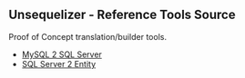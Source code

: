 ## Unsequelizer - Reference Tools Source

Proof of Concept translation/builder tools.  

+ [MySQL 2 SQL Server](https://github.com/not-any-fools-tools/unsequelizer/tree/master/tool-src/mysql2sqlserver)
+ [SQL Server 2 Entity](https://github.com/not-any-fools-tools/unsequelizer/tree/master/tool-src/sqlserver2entity)
